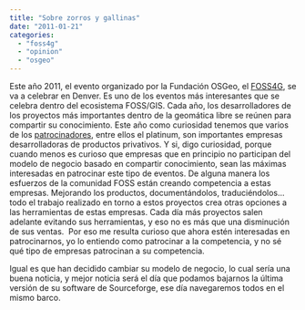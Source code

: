 ```yaml
---
title: "Sobre zorros y gallinas"
date: "2011-01-21"
categories: 
  - "foss4g"
  - "opinion"
  - "osgeo"
---
```


Este año 2011, el evento organizado por la Fundación OSGeo, el [FOSS4G](http://2011.foss4g.org/), se va a celebrar en Denver. Es uno de los eventos más interesantes que se celebra dentro del ecosistema FOSS/GIS. Cada año, los desarrolladores de los proyectos más importantes dentro de la geomática libre se reúnen para compartir su conocimiento. Este año como curiosidad tenemos que varios de los [patrocinadores](http://2011.foss4g.org/sponsors/), entre ellos el platinum, son importantes empresas desarrolladoras de productos privativos. Y si, digo curiosidad, porque cuando menos es curioso que empresas que en principio no participan del modelo de negocio basado en compartir conocimiento, sean las máximas interesadas en patrocinar este tipo de eventos. De alguna manera los esfuerzos de la comunidad FOSS están creando competencia a estas empresas. Mejorando los productos, documentándolos, traduciéndolos... todo el trabajo realizado en torno a estos proyectos crea otras opciones a las herramientas de estas empresas. Cada día más proyectos salen adelante evitando sus herramientas, y eso no es más que una disminución de sus ventas.  Por eso me resulta curioso que ahora estén interesadas en patrocinarnos, yo lo entiendo como patrocinar a la competencia, y no sé qué tipo de empresas patrocinan a su competencia.

Igual es que han decidido cambiar su modelo de negocio, lo cual sería una buena noticia, y mejor noticia será el día que podamos bajarnos la última versión de su software de Sourceforge, ese día navegaremos todos en el mismo barco.
